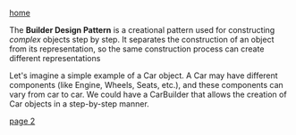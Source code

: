 [home](./page01.md)

The **Builder Design Pattern** is a creational pattern used for constructing *complex* objects step by step. It separates the construction of an object from its representation, so the same construction process can create different representations


Let's imagine a simple example of a Car object. A Car may have different components (like Engine, Wheels, Seats, etc.), and these components can vary from car to car. We could have a CarBuilder that allows the creation of Car objects in a step-by-step manner.


[page 2](./page02.md)
